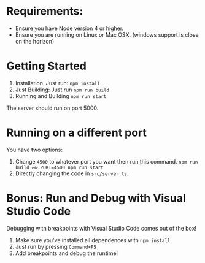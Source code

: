# Requirements:
* Ensure you have Node version 4 or higher.
* Ensure you are running on Linux or Mac OSX. (windows support is close on the horizon)

# Getting Started

1. Installation. Just run: `npm install`
2. Just Building: Just run `npm run build`
3. Running and Building `npm run start`

The server should run on port 5000.

# Running on a different port
You have two options:
1. Change `4500` to whatever port you want then run this command. `npm run build && PORT=4500 npm run start`
2. Directly changing the code in `src/server.ts`. 

# Bonus: Run and Debug with Visual Studio Code

Debugging with breakpoints with Visual Studio Code comes out of the box!

1. Make sure you've installed all dependences with `npm install`
2. Just run by pressing `Command+F5`
3. Add breakpoints and debug the runtime!
